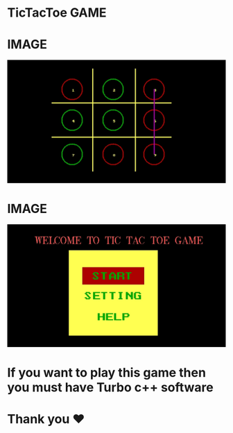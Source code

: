 # TicTacToe GAME 
 
<p align="center">
  <H1>IMAGE</H1>
  <img src="logo/tic.jpg">
</p>

#
<p align="center">
  <H1>IMAGE</H1>
  <img src="logo/logo1.jpg">
</p>


# If you want to play this game then you must have Turbo c++ software
# Thank you ❤️

